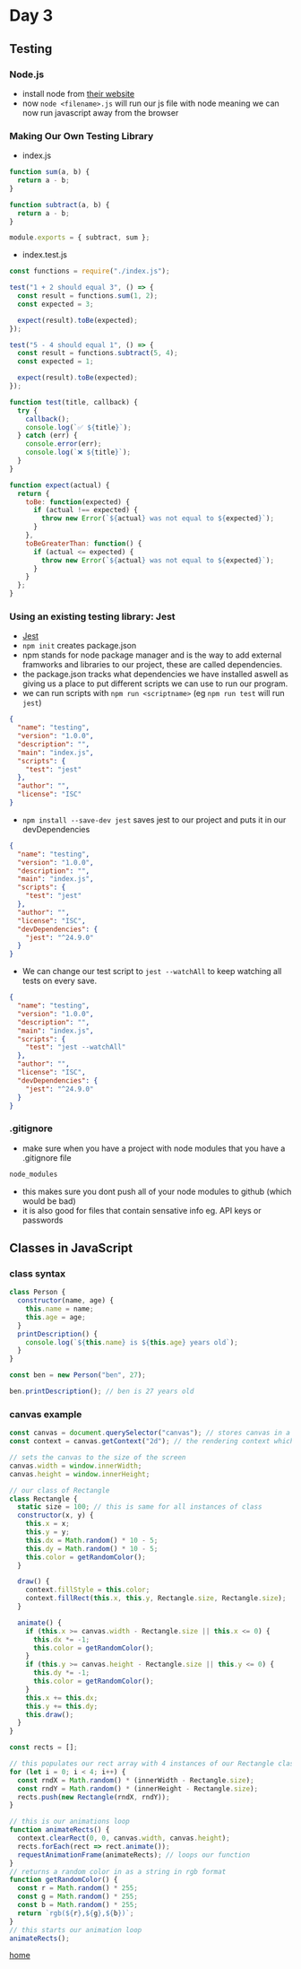 # Day 3

## Testing

### Node.js

- install node from [their website](https://nodejs.org/en/)
- now `node <filename>.js` will run our js file with node meaning we can now run javascript away from the browser

### Making Our Own Testing Library

- index.js

```javascript
function sum(a, b) {
  return a - b;
}

function subtract(a, b) {
  return a - b;
}

module.exports = { subtract, sum };
```

- index.test.js

```javascript
const functions = require("./index.js");

test("1 + 2 should equal 3", () => {
  const result = functions.sum(1, 2);
  const expected = 3;

  expect(result).toBe(expected);
});

test("5 - 4 should equal 1", () => {
  const result = functions.subtract(5, 4);
  const expected = 1;

  expect(result).toBe(expected);
});

function test(title, callback) {
  try {
    callback();
    console.log(`✅ ${title}`);
  } catch (err) {
    console.error(err);
    console.log(`❌ ${title}`);
  }
}

function expect(actual) {
  return {
    toBe: function(expected) {
      if (actual !== expected) {
        throw new Error(`${actual} was not equal to ${expected}`);
      }
    },
    toBeGreaterThan: function() {
      if (actual <= expected) {
        throw new Error(`${actual} was not equal to ${expected}`);
      }
    }
  };
}
```

### Using an existing testing library: Jest

- [Jest](https://jestjs.io/)
- `npm init` creates package.json
- npm stands for node package manager and is the way to add external framworks and libraries to our project, these are called dependencies.
- the package.json tracks what dependencies we have installed aswell as giving us a place to put different scripts we can use to run our program.
- we can run scripts with `npm run <scriptname>` (eg `npm run test` will run `jest`)

```json
{
  "name": "testing",
  "version": "1.0.0",
  "description": "",
  "main": "index.js",
  "scripts": {
    "test": "jest"
  },
  "author": "",
  "license": "ISC"
}
```

- `npm install --save-dev jest` saves jest to our project and puts it in our devDependencies

```json
{
  "name": "testing",
  "version": "1.0.0",
  "description": "",
  "main": "index.js",
  "scripts": {
    "test": "jest"
  },
  "author": "",
  "license": "ISC",
  "devDependencies": {
    "jest": "^24.9.0"
  }
}
```

- We can change our test script to `jest --watchAll` to keep watching all tests on every save.

```json
{
  "name": "testing",
  "version": "1.0.0",
  "description": "",
  "main": "index.js",
  "scripts": {
    "test": "jest --watchAll"
  },
  "author": "",
  "license": "ISC",
  "devDependencies": {
    "jest": "^24.9.0"
  }
}
```

### .gitignore

- make sure when you have a project with node modules that you have a .gitignore file

```txt
node_modules
```

- this makes sure you dont push all of your node modules to github (which would be bad)
- it is also good for files that contain sensative info eg. API keys or passwords

## Classes in JavaScript

### class syntax

```javascript
class Person {
  constructor(name, age) {
    this.name = name;
    this.age = age;
  }
  printDescription() {
    console.log(`${this.name} is ${this.age} years old`);
  }
}

const ben = new Person("ben", 27);

ben.printDescription(); // ben is 27 years old
```

### canvas example

```javascript
const canvas = document.querySelector("canvas"); // stores canvas in a variable
const context = canvas.getContext("2d"); // the rendering context which we will use to draw on the canvas

// sets the canvas to the size of the screen
canvas.width = window.innerWidth;
canvas.height = window.innerHeight;

// our class of Rectangle
class Rectangle {
  static size = 100; // this is same for all instances of class
  constructor(x, y) {
    this.x = x;
    this.y = y;
    this.dx = Math.random() * 10 - 5;
    this.dy = Math.random() * 10 - 5;
    this.color = getRandomColor();
  }

  draw() {
    context.fillStyle = this.color;
    context.fillRect(this.x, this.y, Rectangle.size, Rectangle.size);
  }

  animate() {
    if (this.x >= canvas.width - Rectangle.size || this.x <= 0) {
      this.dx *= -1;
      this.color = getRandomColor();
    }
    if (this.y >= canvas.height - Rectangle.size || this.y <= 0) {
      this.dy *= -1;
      this.color = getRandomColor();
    }
    this.x += this.dx;
    this.y += this.dy;
    this.draw();
  }
}

const rects = [];

// this populates our rect array with 4 instances of our Rectangle class
for (let i = 0; i < 4; i++) {
  const rndX = Math.random() * (innerWidth - Rectangle.size);
  const rndY = Math.random() * (innerHeight - Rectangle.size);
  rects.push(new Rectangle(rndX, rndY));
}

// this is our animations loop
function animateRects() {
  context.clearRect(0, 0, canvas.width, canvas.height);
  rects.forEach(rect => rect.animate());
  requestAnimationFrame(animateRects); // loops our function
}
// returns a random color in as a string in rgb format
function getRandomColor() {
  const r = Math.random() * 255;
  const g = Math.random() * 255;
  const b = Math.random() * 255;
  return `rgb(${r},${g},${b})`;
}
// this starts our animation loop
animateRects();
```

[home](../README.md)
